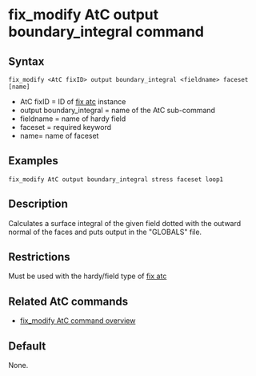 # fix_modify AtC output boundary_integral command

## Syntax

    fix_modify <AtC fixID> output boundary_integral <fieldname> faceset [name]

-   AtC fixID = ID of [fix atc](fix_atc) instance
-   output boundary_integral = name of the AtC sub-command
-   fieldname = name of hardy field
-   faceset = required keyword
-   name= name of faceset

## Examples

``` LAMMPS
fix_modify AtC output boundary_integral stress faceset loop1
```

## Description

Calculates a surface integral of the given field dotted with the outward
normal of the faces and puts output in the \"GLOBALS\" file.

## Restrictions

Must be used with the hardy/field type of [fix atc](fix_atc)

## Related AtC commands

-   [fix_modify AtC command overview](atc_fix_modify)

## Default

None.
